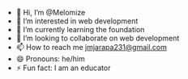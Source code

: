 - 👋 Hi, I’m @Melomize
- 👀 I’m interested in web development
- 🌱 I’m currently learning the foundation
- 💞️ I’m looking to collaborate on web development
- 📫 How to reach me jmjarapa231@gmail.com
- 😄 Pronouns: he/him
- ⚡ Fun fact: I am an educator

<!---
Melomize/Melomize is a ✨ special ✨ repository because its `README.md` (this file) appears on your GitHub profile.
You can click the Preview link to take a look at your changes.
--->
